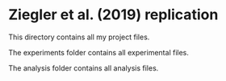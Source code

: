 # Ziegler et al. (2019) replication

This directory contains all my project files.

The experiments folder contains all experimental files.

The analysis folder contains all analysis files.